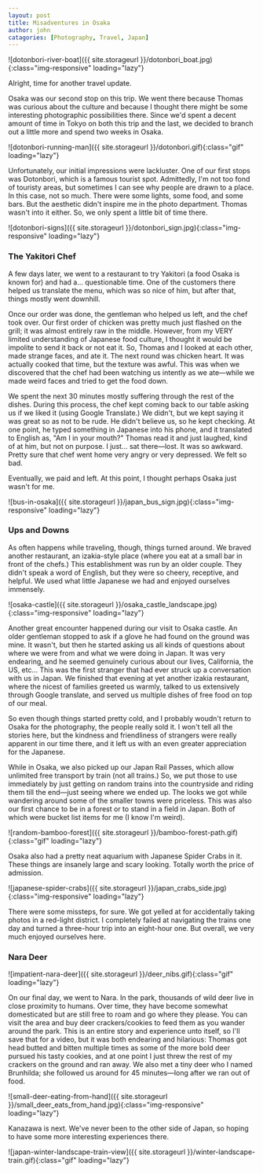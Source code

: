 ```yaml
---
layout: post
title: Misadventures in Osaka
author: john
catagories: [Photography, Travel, Japan]
---
```



![dotonbori-river-boat]({{ site.storageurl }}/dotonbori_boat.jpg){:class="img-responsive" loading="lazy"}

Alright, time for another travel update.

Osaka was our second stop on this trip. We went there because Thomas was curious about the culture and because I thought there might be some interesting photographic possibilities there. Since we'd spent a decent amount of time in Tokyo on both this trip and the last, we decided to branch out a little more and spend two weeks in Osaka.

![dotonbori-running-man]({{ site.storageurl }}/dotonbori.gif){:class="gif" loading="lazy"}

Unfortunately, our initial impressions were lackluster. One of our first stops was Dotonbori, which is a famous tourist spot. Admittedly, I'm not too fond of touristy areas, but sometimes I can see why people are drawn to a place. In this case, not so much. There were some lights, some food, and some bars. But the aesthetic didn't inspire me in the photo department. Thomas wasn't into it either. So, we only spent a little bit of time there.

![dotonbori-signs]({{ site.storageurl }}/dotonbori_sign.jpg){:class="img-responsive" loading="lazy"}

### The Yakitori Chef

A few days later, we went to a restaurant to try Yakitori (a food Osaka is known for) and had a... questionable time. One of the customers there helped us translate the menu, which was so nice of him, but after that, things mostly went downhill. 

Once our order was done, the gentleman who helped us left, and the chef took over. Our first order of chicken was pretty much just flashed on the grill; it was almost entirely raw in the middle. However, from my VERY limited understanding of Japanese food culture, I thought it would be impolite to send it back or not eat it. So, Thomas and I looked at each other, made strange faces, and ate it. The next round was chicken heart. It was actually cooked that time, but the texture was awful. This was when we discovered that the chef had been watching us intently as we ate—while we made weird faces and tried to get the food down.

We spent the next 30 minutes mostly suffering through the rest of the dishes. During this process, the chef kept coming back to our table asking us if we liked it (using Google Translate.) We didn't, but we kept saying it was great so as not to be rude. He didn't believe us, so he kept checking. At one point, he typed something in Japanese into his phone, and it translated to English as, "Am I in your mouth?" Thomas read it and just laughed, kind of at him, but not on purpose. I just... sat there—lost. It was so awkward. Pretty sure that chef went home very angry or very depressed. We felt so bad.

Eventually, we paid and left. At this point, I thought perhaps Osaka just wasn't for me.

![bus-in-osaka]({{ site.storageurl }}/japan_bus_sign.jpg){:class="img-responsive" loading="lazy"}

### Ups and Downs

As often happens while traveling, though, things turned around.
We braved another restaurant, an izakia-style place (where you eat at a small bar in front of the chefs.) This establishment was run by an older couple. They didn't speak a word of English, but they were so cheery, receptive, and helpful. We used what little Japanese we had and enjoyed ourselves immensely. 

![osaka-castle]({{ site.storageurl }}/osaka_castle_landscape.jpg){:class="img-responsive" loading="lazy"}

Another great encounter happened during our visit to Osaka castle. An older gentleman stopped to ask if a glove he had found on the ground was mine. It wasn't, but then he started asking us all kinds of questions about where we were from and what we were doing in Japan. It was very endearing, and he seemed genuinely curious about our lives, California, the US, etc... This was the first stranger that had ever struck up a conversation with us in Japan. We finished that evening at yet another izakia restaurant, where the nicest of families greeted us warmly, talked to us extensively through Google translate, and served us multiple dishes of free food on top of our meal. 

So even though things started pretty cold, and I probably woudn't return to Osaka for the photography, the people really sold it. I won't tell all the stories here, but the kindness and friendliness of strangers were really apparent in our time there, and it left us with an even greater appreciation for the Japanese.

While in Osaka, we also picked up our Japan Rail Passes, which allow unlimited free transport by train (not all trains.) So, we put those to use immediately by just getting on random trains into the countryside and riding them till the end—just seeing where we ended up. The looks we got while wandering around some of the smaller towns were priceless. This was also our first chance to be in a forest or to stand in a field in Japan. Both of which were bucket list items for me (I know I'm weird).

![random-bamboo-forest]({{ site.storageurl }}/bamboo-forest-path.gif){:class="gif" loading="lazy"}

Osaka also had a pretty neat aquarium with Japanese Spider Crabs in it. These things are insanely large and scary looking. Totally worth the price of admission.

![japanese-spider-crabs]({{ site.storageurl }}/japan_crabs_side.jpg){:class="img-responsive" loading="lazy"}

There were some missteps, for sure. We got yelled at for accidentally taking photos in a red-light district. I completely failed at navigating the trains one day and turned a three-hour trip into an eight-hour one. But overall, we very much enjoyed ourselves here.

### Nara Deer

![impatient-nara-deer]({{ site.storageurl }}/deer_nibs.gif){:class="gif" loading="lazy"}

On our final day, we went to Nara. In the park, thousands of wild deer live in close proximity to humans. Over time, they have become somewhat domesticated but are still free to roam and go where they please. You can visit the area and buy deer crackers/cookies to feed them as you wander around the park. This is an entire story and experience unto itself, so I'll save that for a video, but it was both endearing and hilarious: Thomas got head butted and bitten multiple times as some of the more bold deer pursued his tasty cookies, and at one point I just threw the rest of my crackers on the ground and ran away. We also met a tiny deer who I named Brunhilda; she followed us around for 45 minutes—long after we ran out of food.

![small-deer-eating-from-hand]({{ site.storageurl }}/small_deer_eats_from_hand.jpg){:class="img-responsive" loading="lazy"}

Kanazawa is next. We've never been to the other side of Japan, so hoping to have some more interesting experiences there.

![japan-winter-landscape-train-view]({{ site.storageurl }}/winter-landscape-train.gif){:class="gif" loading="lazy"}



